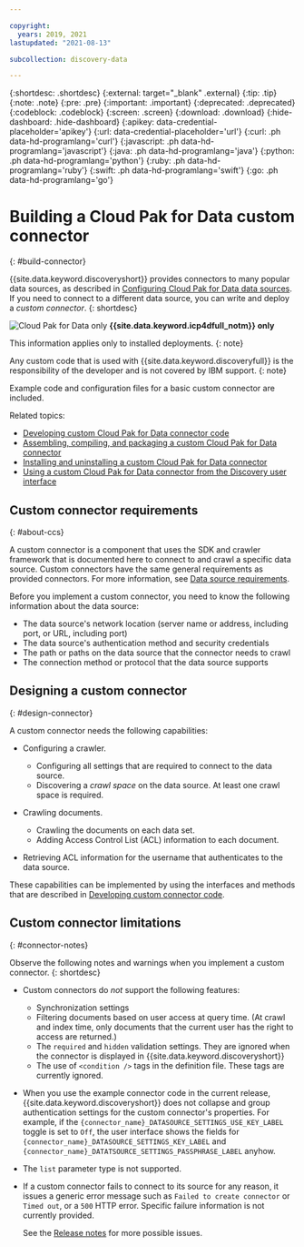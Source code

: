 ```yaml
---

copyright:
  years: 2019, 2021
lastupdated: "2021-08-13"

subcollection: discovery-data

---
```


{:shortdesc: .shortdesc}
{:external: target="_blank" .external}
{:tip: .tip}
{:note: .note}
{:pre: .pre}
{:important: .important}
{:deprecated: .deprecated}
{:codeblock: .codeblock}
{:screen: .screen}
{:download: .download}
{:hide-dashboard: .hide-dashboard}
{:apikey: data-credential-placeholder='apikey'} 
{:url: data-credential-placeholder='url'}
{:curl: .ph data-hd-programlang='curl'}
{:javascript: .ph data-hd-programlang='javascript'}
{:java: .ph data-hd-programlang='java'}
{:python: .ph data-hd-programlang='python'}
{:ruby: .ph data-hd-programlang='ruby'}
{:swift: .ph data-hd-programlang='swift'}
{:go: .ph data-hd-programlang='go'}

# Building a Cloud Pak for Data custom connector
{: #build-connector}

{{site.data.keyword.discoveryshort}} provides connectors to many popular data sources, as described in [Configuring Cloud Pak for Data data sources](/docs/discovery-data?topic=discovery-data-collection-types). If you need to connect to a different data source, you can write and deploy a *custom connector*. 
{: shortdesc}

![Cloud Pak for Data only](images/desktop.png) **{{site.data.keyword.icp4dfull_notm}} only**

This information applies only to installed deployments.
{: note}

Any custom code that is used with {{site.data.keyword.discoveryfull}} is the responsibility of the developer and is not covered by IBM support.
{: note}

Example code and configuration files for a basic custom connector are included.

Related topics:

- [Developing custom Cloud Pak for Data connector code](/docs/discovery-data?topic=discovery-data-connector-dev)
- [Assembling, compiling, and packaging a custom Cloud Pak for Data connector](/docs/discovery-data?topic=discovery-data-assemble)
- [Installing and uninstalling a custom Cloud Pak for Data connector](/docs/discovery-data?topic=discovery-data-install-connector)
- [Using a custom Cloud Pak for Data connector from the Discovery user interface](/docs/discovery-data?topic=discovery-data-ccs-tooling)

## Custom connector requirements
{: #about-ccs}

A custom connector is a component that uses the SDK and crawler framework that is documented here to connect to and crawl a specific data source. Custom connectors have the same general requirements as provided connectors. For more information, see [Data source requirements](/docs/discovery-data?topic=discovery-data-collection-types#requirements).

Before you implement a custom connector, you need to know the following information about the data source:

- The data source's network location (server name or address, including port, or URL, including port)
- The data source's authentication method and security credentials
- The path or paths on the data source that the connector needs to crawl
- The connection method or protocol that the data source supports

## Designing a custom connector
{: #design-connector}

A custom connector needs the following capabilities:

- Configuring a crawler.

  - Configuring all settings that are required to connect to the data source.
  - Discovering a _crawl space_ on the data source. At least one crawl space is required.
- Crawling documents.

  - Crawling the documents on each data set.
  - Adding Access Control List (ACL) information to each document.
- Retrieving ACL information for the username that authenticates to the data source.

These capabilities can be implemented by using the interfaces and methods that are described in [Developing custom connector code](/docs/discovery-data?topic=discovery-data-connector-dev).

## Custom connector limitations
{: #connector-notes}

Observe the following notes and warnings when you implement a custom connector.
{: shortdesc}

- Custom connectors do *not* support the following features:

  - Synchronization settings
  - Filtering documents based on user access at query time. (At crawl and index time, only documents that the current user has the right to access are returned.)
  - The `required` and `hidden` validation settings. They are ignored when the connector is displayed in {{site.data.keyword.discoveryshort}}
  - The use of `<condition />` tags in the definition file. These tags are currently ignored.
- When you use the example connector code in the current release, {{site.data.keyword.discoveryshort}} does not collapse and group authentication settings for the custom connector's properties. For example, if the `{connector_name}_DATASOURCE_SETTINGS_USE_KEY_LABEL` toggle is set to `Off`, the user interface shows the fields for `{connector_name}_DATASOURCE_SETTINGS_KEY_LABEL` and `{connector_name}_DATATSOURCE_SETTINGS_PASSPHRASE_LABEL` anyhow.
- The `list` parameter type is not supported.
- If a custom connector fails to connect to its source for any reason, it issues a generic error message such as `Failed to create connector` or `Timed out`, or a `500` HTTP error. Specific failure information is not currently provided.

  See the [Release notes](/docs/discovery-data?topic=discovery-data-release-notes) for more possible issues.
